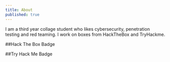 ```yaml
---
title: About
published: true
---
```


I am a third year collage student who likes cybersecurity, penetration testing and red teaming. I work on boxes from HackTheBox and TryHackme.


##Hack The Box Badge

<script src="https://www.hackthebox.eu/badge/237587"></script>




##Try Hack Me Badge

<script src="https://tryhackme.com/badge/97569"></script>
